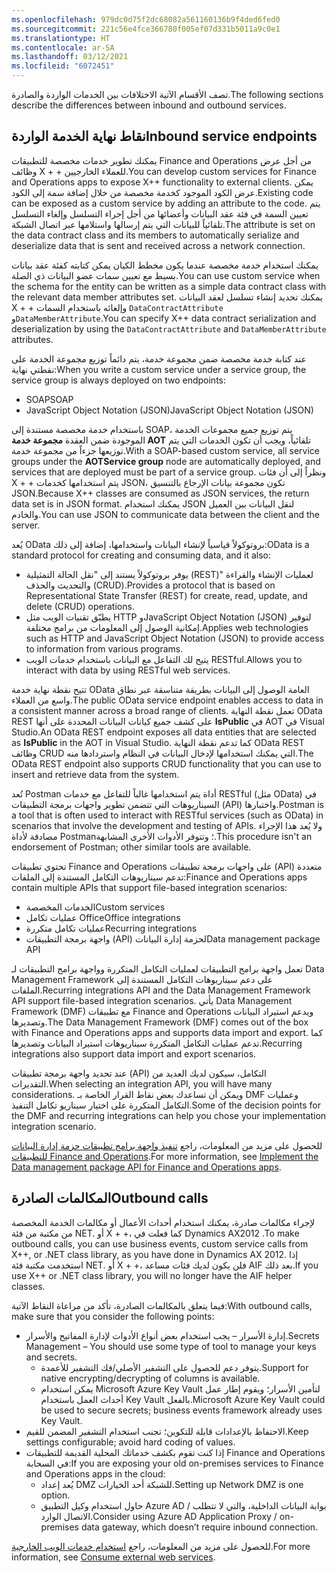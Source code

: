 ```yaml
---
ms.openlocfilehash: 979dc0d75f2dc68082a561160136b9f4ded6fed0
ms.sourcegitcommit: 221c56e4fce366780f005ef07d331b5011a9c0e1
ms.translationtype: HT
ms.contentlocale: ar-SA
ms.lasthandoff: 03/12/2021
ms.locfileid: "6072451"
---
```

<span data-ttu-id="eeb40-101">تصف الأقسام الآتية الاختلافات بين الخدمات الواردة والصادرة.</span><span class="sxs-lookup"><span data-stu-id="eeb40-101">The following sections describe the differences between inbound and outbound services.</span></span>

## <a name="inbound-service-endpoints"></a><span data-ttu-id="eeb40-102">نقاط نهاية الخدمة الواردة</span><span class="sxs-lookup"><span data-stu-id="eeb40-102">Inbound service endpoints</span></span>
<span data-ttu-id="eeb40-103">يمكنك تطوير خدمات مخصصة للتطبيقات Finance and Operations من أجل عرض وظائف ‎‎X‎ + +‎ للعملاء الخارجيين.</span><span class="sxs-lookup"><span data-stu-id="eeb40-103">You can develop custom services for Finance and Operations apps to expose X++ functionality to external clients.</span></span> <span data-ttu-id="eeb40-104">يمكن عرض الكود الموجود كخدمة مخصصة من خلال إضافة سمة إلى الكود.</span><span class="sxs-lookup"><span data-stu-id="eeb40-104">Existing code can be exposed as a custom service by adding an attribute to the code.</span></span> <span data-ttu-id="eeb40-105">يتم تعيين السمة في فئة عقد البيانات وأعضائها من أجل إجراء التسلسل وإلغاء التسلسل تلقائياً للبيانات التي يتم إرسالها واستلامها عبر اتصال الشبكة.</span><span class="sxs-lookup"><span data-stu-id="eeb40-105">The attribute is set on the data contract class and its members to automatically serialize and deserialize data that is sent and received across a network connection.</span></span>

<span data-ttu-id="eeb40-106">يمكنك استخدام خدمة مخصصة عندما يكون مخطط الكيان يمكن كتابته كفئة عقد بيانات بسيط مع تعيين سمات عضو البيانات ذي الصلة.</span><span class="sxs-lookup"><span data-stu-id="eeb40-106">You can use custom service when the schema for the entity can be written as a simple data contract class with the relevant data member attributes set.</span></span> <span data-ttu-id="eeb40-107">يمكنك تحديد إنشاء تسلسل لعقد البيانات X + +‎ وإلغائه باستخدام السمات `DataContractAttribute` و`DataMemberAttribute`.</span><span class="sxs-lookup"><span data-stu-id="eeb40-107">You can specify X++ data contract serialization and deserialization by using the `DataContractAttribute` and `DataMemberAttribute` attributes.</span></span>

<span data-ttu-id="eeb40-108">عند كتابة خدمة مخصصة ضمن مجموعة خدمة، يتم دائماً توزيع مجموعة الخدمة على نقطتي نهاية:</span><span class="sxs-lookup"><span data-stu-id="eeb40-108">When you write a custom service under a service group, the service group is always deployed on two endpoints:</span></span>

- <span data-ttu-id="eeb40-109">SOAP</span><span class="sxs-lookup"><span data-stu-id="eeb40-109">SOAP</span></span> 
- <span data-ttu-id="eeb40-110">JavaScript Object Notation (JSON)</span><span class="sxs-lookup"><span data-stu-id="eeb40-110">JavaScript Object Notation (JSON)</span></span> 

<span data-ttu-id="eeb40-111">باستخدام خدمة مخصصة مستندة إلى SOAP، يتم توزيع جميع مجموعات الخدمة الموجودة ضمن العقدة **مجموعة خدمة AOT** تلقائياً، ويجب أن تكون الخدمات التي يتم توزيعها جزءاً من مجموعة خدمة.</span><span class="sxs-lookup"><span data-stu-id="eeb40-111">With a SOAP-based custom service, all service groups under the **AOTService group** node are automatically deployed, and services that are deployed must be part of a service group.</span></span> <span data-ttu-id="eeb40-112">ونظراً إلى أن فئات X + +‎ يتم استخدامها كخدمات JSON، تكون مجموعة بيانات الإرجاع بالتنسيق JSON.</span><span class="sxs-lookup"><span data-stu-id="eeb40-112">Because X++ classes are consumed as JSON services, the return data set is in JSON format.</span></span> <span data-ttu-id="eeb40-113">يمكنك استخدام JSON لنقل البيانات بين العميل والخادم.</span><span class="sxs-lookup"><span data-stu-id="eeb40-113">You can use JSON to communicate data between the client and the server.</span></span>

<span data-ttu-id="eeb40-114">يُعد OData بروتوكولاً قياسياً لإنشاء البيانات واستخدامها، إضافة إلى ذلك:</span><span class="sxs-lookup"><span data-stu-id="eeb40-114">OData is a standard protocol for creating and consuming data, and it also:</span></span> 

- <span data-ttu-id="eeb40-115">يوفر بروتوكولاً يستند إلى "نقل الحالة التمثيلية (REST)" لعمليات الإنشاء والقراءة والتحديث والحذف (CRUD).</span><span class="sxs-lookup"><span data-stu-id="eeb40-115">Provides a protocol that is based on Representational State Transfer (REST) for create, read, update, and delete (CRUD) operations.</span></span> 
- <span data-ttu-id="eeb40-116">يطبّق تقنيات الويب مثل HTTP وJavaScript Object Notation (JSON) لتوفير إمكانية الوصول إلى المعلومات من برامج مختلفة.</span><span class="sxs-lookup"><span data-stu-id="eeb40-116">Applies web technologies such as HTTP and JavaScript Object Notation (JSON) to provide access to information from various programs.</span></span> 
- <span data-ttu-id="eeb40-117">يتيح لك التفاعل مع البيانات باستخدام خدمات الويب RESTful.</span><span class="sxs-lookup"><span data-stu-id="eeb40-117">Allows you to interact with data by using RESTful web services.</span></span> 

<span data-ttu-id="eeb40-118">تتيح نقطة نهاية خدمة OData العامة الوصول إلى البيانات بطريقة متناسقة عبر نطاق واسع من العملاء.</span><span class="sxs-lookup"><span data-stu-id="eeb40-118">The public OData service endpoint enables access to data in a consistent manner across a broad range of clients.</span></span> <span data-ttu-id="eeb40-119">تعمل نقطة النهاية OData REST على كشف جميع كيانات البيانات المحددة على أنها **IsPublic** في AOT في Visual Studio.</span><span class="sxs-lookup"><span data-stu-id="eeb40-119">An OData REST endpoint exposes all data entities that are selected as **IsPublic** in the AOT in Visual Studio.</span></span> <span data-ttu-id="eeb40-120">كما تدعم نقطة النهاية OData REST وظائف CRUD التي يمكنك استخدامها لإدخال البيانات في النظام واستردادها منه.</span><span class="sxs-lookup"><span data-stu-id="eeb40-120">The OData REST endpoint also supports CRUD functionality that you can use to insert and retrieve data from the system.</span></span>

<span data-ttu-id="eeb40-121">تُعد Postman أداة يتم استخدامها غالباً للتفاعل مع خدمات RESTful (مثل OData) في السيناريوهات التي تتضمن تطوير واجهات برمجة التطبيقات (API) واختبارها.</span><span class="sxs-lookup"><span data-stu-id="eeb40-121">Postman is a tool that is often used to interact with RESTful services (such as OData) in scenarios that involve the development and testing of APIs.</span></span> <span data-ttu-id="eeb40-122">ولا يُعد هذا الإجراء مصادقة لأداة Postman؛ وتتوفر الأدوات الأخرى المشابهة.</span><span class="sxs-lookup"><span data-stu-id="eeb40-122">This procedure isn't an endorsement of Postman; other similar tools are available.</span></span> 

<span data-ttu-id="eeb40-123">تحتوي تطبيقات Finance and Operations على واجهات برمجة تطبيقات (API) متعددة تدعم سيناريوهات التكامل المستندة إلى الملفات:</span><span class="sxs-lookup"><span data-stu-id="eeb40-123">Finance and Operations apps contain multiple APIs that support file-based integration scenarios:</span></span>

- <span data-ttu-id="eeb40-124">الخدمات المخصصة</span><span class="sxs-lookup"><span data-stu-id="eeb40-124">Custom services</span></span>
- <span data-ttu-id="eeb40-125">عمليات تكامل Office‬‏‫</span><span class="sxs-lookup"><span data-stu-id="eeb40-125">Office integrations</span></span>
- <span data-ttu-id="eeb40-126">عمليات تكامل متكررة</span><span class="sxs-lookup"><span data-stu-id="eeb40-126">Recurring integrations</span></span>
- <span data-ttu-id="eeb40-127">واجهة برمجة التطبيقات (API) لحزمة إدارة البيانات</span><span class="sxs-lookup"><span data-stu-id="eeb40-127">Data management package API</span></span>

<span data-ttu-id="eeb40-128">تعمل واجهة برامج التطبيقات لعمليات التكامل المتكررة وواجهة برامج التطبيقات لـ Data Management Framework على دعم سيناريوهات التكامل المستندة إلى الملفات.</span><span class="sxs-lookup"><span data-stu-id="eeb40-128">Recurring integrations API and the Data Management Framework API support file-based integration scenarios.</span></span> <span data-ttu-id="eeb40-129">يأتي Data Management Framework‏ (DMF) مع تطبيقات Finance and Operations ويدعم استيراد البيانات وتصديرها.</span><span class="sxs-lookup"><span data-stu-id="eeb40-129">The Data Management Framework (DMF) comes out of the box with Finance and Operations apps and supports data import and export.</span></span> <span data-ttu-id="eeb40-130">كما تدعم عمليات التكامل المتكررة سيناريوهات استيراد البيانات وتصديرها.</span><span class="sxs-lookup"><span data-stu-id="eeb40-130">Recurring integrations also support data import and export scenarios.</span></span>

<span data-ttu-id="eeb40-131">عند تحديد واجهة برمجة تطبيقات (API) التكامل، سيكون لديك العديد من التقديرات.</span><span class="sxs-lookup"><span data-stu-id="eeb40-131">When selecting an integration API, you will have many considerations.</span></span> <span data-ttu-id="eeb40-132">ويمكن أن تساعدك بعض نقاط القرار الخاصة بـ DMF وعمليات التكامل المتكررة على اختيار سيناريو تكامل التنفيذ.</span><span class="sxs-lookup"><span data-stu-id="eeb40-132">Some of the decision points for the DMF and recurring integrations can help you chose your implementation integration scenario.</span></span>

<span data-ttu-id="eeb40-133">للحصول على مزيد من المعلومات، راجع [تنفيذ واجهة برامج تطبيقات حزمة إدارة البيانات للتطبيقات Finance and Operations]( https://docs.microsoft.com/learn/modules/data-package-api-finance-operations/?azure-portal=true).</span><span class="sxs-lookup"><span data-stu-id="eeb40-133">For more information, see [Implement the Data management package API for Finance and Operations apps]( https://docs.microsoft.com/learn/modules/data-package-api-finance-operations/?azure-portal=true).</span></span>

## <a name="outbound-calls"></a><span data-ttu-id="eeb40-134">المكالمات الصادرة</span><span class="sxs-lookup"><span data-stu-id="eeb40-134">Outbound calls</span></span>
<span data-ttu-id="eeb40-135">لإجراء مكالمات صادرة، يمكنك استخدام أحداث الأعمال أو مكالمات الخدمة المخصصة من مكتبة من فئة NET. أو  X + +‎، كما فعلت في Dynamics AX‏ 2012.</span><span class="sxs-lookup"><span data-stu-id="eeb40-135">To make outbound calls, you can use business events, custom service calls from X++, or .NET class library, as you have done in Dynamics AX 2012.</span></span> <span data-ttu-id="eeb40-136">إذا استخدمت مكتبة فئة NET. أو X + +‎، فلن يكون لديك فئات مساعد AIF بعد ذلك.</span><span class="sxs-lookup"><span data-stu-id="eeb40-136">If you use X++ or .NET class library, you will no longer have the AIF helper classes.</span></span> 

<span data-ttu-id="eeb40-137">فيما يتعلق بالمكالمات الصادرة، تأكد من مراعاة النقاط الآتية:</span><span class="sxs-lookup"><span data-stu-id="eeb40-137">With outbound calls, make sure that you consider the following points:</span></span>

- <span data-ttu-id="eeb40-138">إدارة الأسرار – يجب استخدام بعض أنواع الأدوات لإدارة المفاتيح والأسرار.</span><span class="sxs-lookup"><span data-stu-id="eeb40-138">Secrets Management – You should use some type of tool to manage your keys and secrets.</span></span> 
    - <span data-ttu-id="eeb40-139">يتوفر دعم للحصول على التشفير الأصلي/فك التشفير للأعمدة.</span><span class="sxs-lookup"><span data-stu-id="eeb40-139">Support for native encrypting/decrypting of columns is available.</span></span>
    - <span data-ttu-id="eeb40-140">يمكن استخدام Microsoft Azure ‏Key Vault لتأمين الأسرار؛ ويقوم إطار عمل أحداث العمل باستخدام Key Vault بالفعل.</span><span class="sxs-lookup"><span data-stu-id="eeb40-140">Microsoft Azure Key Vault could be used to secure secrets; business events framework already uses Key Vault.</span></span> 
- <span data-ttu-id="eeb40-141">الاحتفاظ بالإعدادات قابلة للتكوين؛ تجنب استخدام التشفير المضمن للقيم.</span><span class="sxs-lookup"><span data-stu-id="eeb40-141">Keep settings configurable; avoid hard coding of values.</span></span>
- <span data-ttu-id="eeb40-142">إذا كنت تقوم بكشف خدماتك المحلية القديمة للتطبيقات Finance and Operations في السحابة:</span><span class="sxs-lookup"><span data-stu-id="eeb40-142">If you are exposing your old on-premises services to Finance and Operations apps in the cloud:</span></span>
    - <span data-ttu-id="eeb40-143">يُعد إعداد DMZ للشبكة أحد الخيارات.</span><span class="sxs-lookup"><span data-stu-id="eeb40-143">Setting up Network DMZ is one option.</span></span>
    - <span data-ttu-id="eeb40-144">حاول استخدام وكيل التطبيق Azure AD / بوابة البيانات الداخلية، والتي لا تتطلب الاتصال الوارد.</span><span class="sxs-lookup"><span data-stu-id="eeb40-144">Consider using Azure AD Application Proxy / on-premises data gateway, which doesn’t require inbound connection.</span></span>

<span data-ttu-id="eeb40-145">للحصول على مزيد من المعلومات، راجع [استخدام خدمات الويب الخارجية](https://docs.microsoft.com/dynamics365/fin-ops-core/dev-itpro/data-entities/consume-external-web-service/?azure-portal=true).</span><span class="sxs-lookup"><span data-stu-id="eeb40-145">For more information, see [Consume external web services](https://docs.microsoft.com/dynamics365/fin-ops-core/dev-itpro/data-entities/consume-external-web-service/?azure-portal=true).</span></span>


